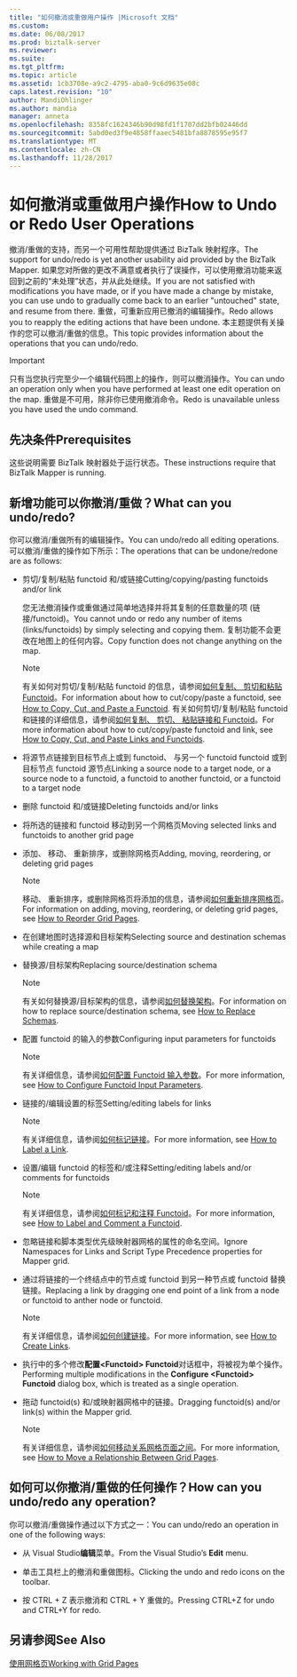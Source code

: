 ```yaml
---
title: "如何撤消或重做用户操作 |Microsoft 文档"
ms.custom: 
ms.date: 06/08/2017
ms.prod: biztalk-server
ms.reviewer: 
ms.suite: 
ms.tgt_pltfrm: 
ms.topic: article
ms.assetid: 1cb3708e-a9c2-4795-aba0-9c6d9635e08c
caps.latest.revision: "10"
author: MandiOhlinger
ms.author: mandia
manager: anneta
ms.openlocfilehash: 8358fc1624346b90d98fd1f1707dd2bfb02446dd
ms.sourcegitcommit: 5abd0ed3f9e4858ffaaec5481bfa8878595e95f7
ms.translationtype: MT
ms.contentlocale: zh-CN
ms.lasthandoff: 11/28/2017
---
```

# <a name="how-to-undo-or-redo-user-operations"></a><span data-ttu-id="dd5d8-102">如何撤消或重做用户操作</span><span class="sxs-lookup"><span data-stu-id="dd5d8-102">How to Undo or Redo User Operations</span></span>
<span data-ttu-id="dd5d8-103">撤消/重做的支持，而另一个可用性帮助提供通过 BizTalk 映射程序。</span><span class="sxs-lookup"><span data-stu-id="dd5d8-103">The support for undo/redo is yet another usability aid provided by the BizTalk Mapper.</span></span> <span data-ttu-id="dd5d8-104">如果您对所做的更改不满意或者执行了误操作，可以使用撤消功能来返回到之前的“未处理”状态，并从此处继续。</span><span class="sxs-lookup"><span data-stu-id="dd5d8-104">If you are not satisfied with modifications you have made, or if you have made a change by mistake, you can use undo to gradually come back to an earlier "untouched" state, and resume from there.</span></span> <span data-ttu-id="dd5d8-105">重做，可重新应用已撤消的编辑操作。</span><span class="sxs-lookup"><span data-stu-id="dd5d8-105">Redo allows you to reapply the editing actions that have been undone.</span></span> <span data-ttu-id="dd5d8-106">本主题提供有关操作的您可以撤消/重做的信息。</span><span class="sxs-lookup"><span data-stu-id="dd5d8-106">This topic provides information about the operations that you can undo/redo.</span></span>  
  
> [!IMPORTANT]
>  <span data-ttu-id="dd5d8-107">只有当您执行完至少一个编辑代码图上的操作，则可以撤消操作。</span><span class="sxs-lookup"><span data-stu-id="dd5d8-107">You can undo an operation only when you have performed at least one edit operation on the map.</span></span> <span data-ttu-id="dd5d8-108">重做是不可用，除非你已使用撤消命令。</span><span class="sxs-lookup"><span data-stu-id="dd5d8-108">Redo is unavailable unless you have used the undo command.</span></span>  
  
## <a name="prerequisites"></a><span data-ttu-id="dd5d8-109">先决条件</span><span class="sxs-lookup"><span data-stu-id="dd5d8-109">Prerequisites</span></span>  
 <span data-ttu-id="dd5d8-110">这些说明需要 BizTalk 映射器处于运行状态。</span><span class="sxs-lookup"><span data-stu-id="dd5d8-110">These instructions require that BizTalk Mapper is running.</span></span>  
  
## <a name="what-can-you-undoredo"></a><span data-ttu-id="dd5d8-111">新增功能可以你撤消/重做？</span><span class="sxs-lookup"><span data-stu-id="dd5d8-111">What can you undo/redo?</span></span>  
 <span data-ttu-id="dd5d8-112">你可以撤消/重做所有的编辑操作。</span><span class="sxs-lookup"><span data-stu-id="dd5d8-112">You can undo/redo all editing operations.</span></span> <span data-ttu-id="dd5d8-113">可以撤消/重做的操作如下所示：</span><span class="sxs-lookup"><span data-stu-id="dd5d8-113">The operations that can be undone/redone are as follows:</span></span>  
  
-   <span data-ttu-id="dd5d8-114">剪切/复制/粘贴 functoid 和/或链接</span><span class="sxs-lookup"><span data-stu-id="dd5d8-114">Cutting/copying/pasting functoids and/or link</span></span>  
  
     <span data-ttu-id="dd5d8-115">您无法撤消操作或重做通过简单地选择并将其复制的任意数量的项 (链接/functoid)。</span><span class="sxs-lookup"><span data-stu-id="dd5d8-115">You cannot undo or redo any number of items (links/functoids) by simply selecting and copying them.</span></span> <span data-ttu-id="dd5d8-116">复制功能不会更改在地图上的任何内容。</span><span class="sxs-lookup"><span data-stu-id="dd5d8-116">Copy function does not change anything on the map.</span></span>  
  
    > [!NOTE]
    >  <span data-ttu-id="dd5d8-117">有关如何对剪切/复制/粘贴 functoid 的信息，请参阅[如何复制、 剪切和粘贴 Functoid](../core/how-to-copy-cut-and-paste-a-functoid.md)。</span><span class="sxs-lookup"><span data-stu-id="dd5d8-117">For information about how to cut/copy/paste a functoid, see [How to Copy, Cut, and Paste a Functoid](../core/how-to-copy-cut-and-paste-a-functoid.md).</span></span> <span data-ttu-id="dd5d8-118">有关如何剪切/复制/粘贴 functoid 和链接的详细信息，请参阅[如何复制、 剪切、 粘贴链接和 Functoid](../core/how-to-copy-cut-and-paste-links-and-functoids.md)。</span><span class="sxs-lookup"><span data-stu-id="dd5d8-118">For more information about how to cut/copy/paste functoid and link, see [How to Copy, Cut, and Paste Links and Functoids](../core/how-to-copy-cut-and-paste-links-and-functoids.md).</span></span>  
  
-   <span data-ttu-id="dd5d8-119">将源节点链接到目标节点上或到 functoid、 与另一个 functoid functoid 或到目标节点 functoid 源节点</span><span class="sxs-lookup"><span data-stu-id="dd5d8-119">Linking a source node to a target node, or a source node to a functoid, a functoid to another functoid, or a functoid to a target node</span></span>  
  
-   <span data-ttu-id="dd5d8-120">删除 functoid 和/或链接</span><span class="sxs-lookup"><span data-stu-id="dd5d8-120">Deleting functoids and/or links</span></span>  
  
-   <span data-ttu-id="dd5d8-121">将所选的链接和 functoid 移动到另一个网格页</span><span class="sxs-lookup"><span data-stu-id="dd5d8-121">Moving selected links and functoids to another grid page</span></span>  
  
-   <span data-ttu-id="dd5d8-122">添加、 移动、 重新排序，或删除网格页</span><span class="sxs-lookup"><span data-stu-id="dd5d8-122">Adding, moving, reordering, or deleting grid pages</span></span>  
  
    > [!NOTE]
    >  <span data-ttu-id="dd5d8-123">移动、 重新排序，或删除网格页将添加的信息，请参阅[如何重新排序网格页](../core/how-to-reorder-grid-pages.md)。</span><span class="sxs-lookup"><span data-stu-id="dd5d8-123">For information on adding, moving, reordering, or deleting grid pages, see [How to Reorder Grid Pages](../core/how-to-reorder-grid-pages.md).</span></span>  
  
-   <span data-ttu-id="dd5d8-124">在创建地图时选择源和目标架构</span><span class="sxs-lookup"><span data-stu-id="dd5d8-124">Selecting source and destination schemas while creating a map</span></span>  
  
-   <span data-ttu-id="dd5d8-125">替换源/目标架构</span><span class="sxs-lookup"><span data-stu-id="dd5d8-125">Replacing source/destination schema</span></span>  
  
    > [!NOTE]
    >  <span data-ttu-id="dd5d8-126">有关如何替换源/目标架构的信息，请参阅[如何替换架构](../core/how-to-replace-schemas.md)。</span><span class="sxs-lookup"><span data-stu-id="dd5d8-126">For information on how to replace source/destination schema, see [How to Replace Schemas](../core/how-to-replace-schemas.md).</span></span>  
  
-   <span data-ttu-id="dd5d8-127">配置 functoid 的输入的参数</span><span class="sxs-lookup"><span data-stu-id="dd5d8-127">Configuring input parameters for functoids</span></span>  
  
    > [!NOTE]
    >  <span data-ttu-id="dd5d8-128">有关详细信息，请参阅[如何配置 Functoid 输入参数](../core/how-to-configure-functoid-input-parameters.md)。</span><span class="sxs-lookup"><span data-stu-id="dd5d8-128">For more information, see [How to Configure Functoid Input Parameters](../core/how-to-configure-functoid-input-parameters.md).</span></span>  
  
-   <span data-ttu-id="dd5d8-129">链接的/编辑设置的标签</span><span class="sxs-lookup"><span data-stu-id="dd5d8-129">Setting/editing labels for links</span></span>  
  
    > [!NOTE]
    >  <span data-ttu-id="dd5d8-130">有关详细信息，请参阅[如何标记链接](../core/how-to-label-a-link.md)。</span><span class="sxs-lookup"><span data-stu-id="dd5d8-130">For more information, see [How to Label a Link](../core/how-to-label-a-link.md).</span></span>  
  
-   <span data-ttu-id="dd5d8-131">设置/编辑 functoid 的标签和/或注释</span><span class="sxs-lookup"><span data-stu-id="dd5d8-131">Setting/editing labels and/or comments for functoids</span></span>  
  
    > [!NOTE]
    >  <span data-ttu-id="dd5d8-132">有关详细信息，请参阅[如何标记和注释 Functoid](../core/how-to-label-and-comment-a-functoid.md)。</span><span class="sxs-lookup"><span data-stu-id="dd5d8-132">For more information, see [How to Label and Comment a Functoid](../core/how-to-label-and-comment-a-functoid.md).</span></span>  
  
-   <span data-ttu-id="dd5d8-133">忽略链接和脚本类型优先级映射器网格的属性的命名空间。</span><span class="sxs-lookup"><span data-stu-id="dd5d8-133">Ignore Namespaces for Links and Script Type Precedence properties for Mapper grid.</span></span>  
  
-   <span data-ttu-id="dd5d8-134">通过将链接的一个终结点中的节点或 functoid 到另一种节点或 functoid 替换链接。</span><span class="sxs-lookup"><span data-stu-id="dd5d8-134">Replacing a link by dragging one end point of a link from a node or functoid to anther node or functoid.</span></span>  
  
    > [!NOTE]
    >  <span data-ttu-id="dd5d8-135">有关详细信息，请参阅[如何创建链接](../core/how-to-create-links.md)。</span><span class="sxs-lookup"><span data-stu-id="dd5d8-135">For more information, see [How to Create Links](../core/how-to-create-links.md).</span></span>  
  
-   <span data-ttu-id="dd5d8-136">执行中的多个修改**配置\<Functoid\> Functoid**对话框中，将被视为单个操作。</span><span class="sxs-lookup"><span data-stu-id="dd5d8-136">Performing multiple modifications in the **Configure \<Functoid\> Functoid** dialog box, which is treated as a single operation.</span></span>  
  
-   <span data-ttu-id="dd5d8-137">拖动 functoid(s) 和/或映射器网格中的链接。</span><span class="sxs-lookup"><span data-stu-id="dd5d8-137">Dragging functoid(s) and/or link(s) within the Mapper grid.</span></span>  
  
    > [!NOTE]
    >  <span data-ttu-id="dd5d8-138">有关详细信息，请参阅[如何移动关系网格页面之间](../core/how-to-move-a-relationship-between-grid-pages.md)。</span><span class="sxs-lookup"><span data-stu-id="dd5d8-138">For more information, see [How to Move a Relationship Between Grid Pages](../core/how-to-move-a-relationship-between-grid-pages.md).</span></span>  
  
## <a name="how-can-you-undoredo-any-operation"></a><span data-ttu-id="dd5d8-139">如何可以你撤消/重做的任何操作？</span><span class="sxs-lookup"><span data-stu-id="dd5d8-139">How can you undo/redo any operation?</span></span>  
 <span data-ttu-id="dd5d8-140">你可以撤消/重做操作通过以下方式之一：</span><span class="sxs-lookup"><span data-stu-id="dd5d8-140">You can undo/redo an operation in one of the following ways:</span></span>  
  
-   <span data-ttu-id="dd5d8-141">从 Visual Studio**编辑**菜单。</span><span class="sxs-lookup"><span data-stu-id="dd5d8-141">From the Visual Studio’s **Edit** menu.</span></span>  
  
-   <span data-ttu-id="dd5d8-142">单击工具栏上的撤消和重做图标。</span><span class="sxs-lookup"><span data-stu-id="dd5d8-142">Clicking the undo and redo icons on the toolbar.</span></span>  
  
-   <span data-ttu-id="dd5d8-143">按 CTRL + Z 表示撤消和 CTRL + Y 重做的。</span><span class="sxs-lookup"><span data-stu-id="dd5d8-143">Pressing CTRL+Z for undo and CTRL+Y for redo.</span></span>  
  
## <a name="see-also"></a><span data-ttu-id="dd5d8-144">另请参阅</span><span class="sxs-lookup"><span data-stu-id="dd5d8-144">See Also</span></span>  
 [<span data-ttu-id="dd5d8-145">使用网格页</span><span class="sxs-lookup"><span data-stu-id="dd5d8-145">Working with Grid Pages</span></span>](../core/working-with-grid-pages.md)